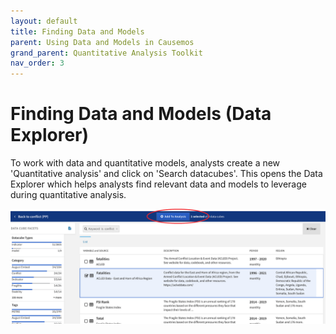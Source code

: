 ```yaml
---
layout: default
title: Finding Data and Models
parent: Using Data and Models in Causemos
grand_parent: Quantitative Analysis Toolkit
nav_order: 3
---
```


# Finding Data and Models (Data Explorer)

To work with data and quantitative models, analysts create a new
'Quantitative analysis' and click on 'Search datacubes'. This opens the
Data Explorer which helps analysts find relevant data and models to
leverage during quantitative analysis.

![Use the Data Cube Facets and search to filter the data, select the data of interest, and Add to Analysis.](../../images/causemos/image7.png)